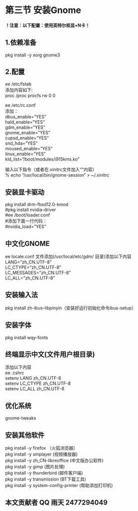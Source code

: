 # 第三节 安装Gnome

#### ！注意：以下配置：使用英特尔核显+N卡！ <a href="zhu-yi-yi-xia-pei-zhi-shi-yong-ying-te-er-he-xiannka" id="zhu-yi-yi-xia-pei-zhi-shi-yong-ying-te-er-he-xiannka"></a>

## 1.依赖准备

pkg install -y xorg gnome3

## 2.配置

ee /etc/fstab\
添加内容如下:\
proc /proc procfs rw 0 0

ee /etc/rc.conf\
添加：\
dbus\_enable=”YES”\
hald\_enable=”YES”\
gdm\_enable=”YES”\
gnome\_enable=”YES”\
cupsd\_enable=”YES”\
snd\_hda=”YES”\
moused\_enable=”YES”\
linux\_enable=”YES”\
kld\_list=”/boot/modules/i915kms.ko”

输入以下指令（或者在.xinitrc文件加入“”内容）\
% echo “/usr/local/bin/gnome-session” > \~/.xinitrc

## 安装显卡驱动

pkg install drm-fbsd12.0-kmod\
\#pkg install nvidia-driver\
\#ee /boot/loader.conf\
\#添加下面一行代码：\
\#nvidia\_load=”YES”

## 中文化GNOME

ee locale.conf 文件添加(/usr/local/etc/gdm/ 目录)添加以下内容\
LANG=”zh\_CN.UTF-8”\
LC\_CTYPE=”zh\_CN.UTF-8”\
LC\_MESSAGES=”zh\_CN.UTF-8”\
LC\_ALL=”zh\_CN.UTF-8”

## 安装输入法

pkg install zh-ibus-libpinyin（安装好运行初始化命令ibus-setup）

## 安装字体

pkg install wqy-fonts

## 终端显示中文(文件用户根目录)

添加以下内容\
ee .cshrc\
setenv LANG zh\_CN.UTF-8\
setenv LC\_CTYPE zh\_CN.UTF-8\
setenv LC\_ALL zh\_CN.UTF-8

## 优化系统

gnome-tweaks

## 安装其他软件

pkg install -y firefox （火狐浏览器）\
pkg install -y smplayer (视频播放器)\
pkg install -y zh\_CN-libreoffice (中文版办公软件)\
pkg install -y gimp (图片处理)\
pkg install -y thunderbird (邮件客户端)\
pkg install -y transmission (BT下载工具)\
pkg install -y system-config-printer (帮助添加打印机)

## 本文贡献者 QQ 雨天 2477294049
